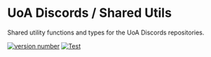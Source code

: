 # UoA Discords / Shared Utils

Shared utility functions and types for the UoA Discords repositories.

[![version number](https://img.shields.io/npm/v/example-typescript-package?color=green&label=version)](https://github.com/UoA-Discords/shared-utils/releases)
[![Test](https://github.com/UoA-Discords/shared-utils/actions/workflows/test.yml/badge.svg)](https://github.com/UoA-Discords/shared-utils/actions/workflows/test.yml)

